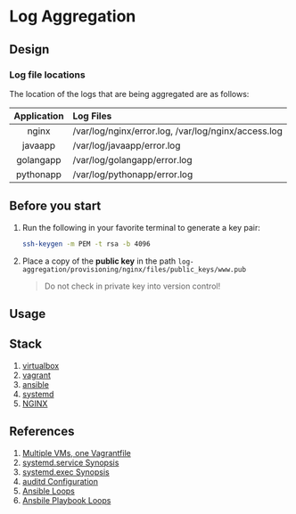 # Log Aggregation

## Design

### Log file locations

The location of the logs that are being aggregated are as follows:

|Application|Log Files|
| :----: | :---- |
|nginx|/var/log/nginx/error.log, /var/log/nginx/access.log|
|javaapp|/var/log/javaapp/error.log|
|golangapp|/var/log/golangapp/error.log|
|pythonapp|/var/log/pythonapp/error.log|

## Before you start

1. Run the following in your favorite terminal to generate a key pair:
   ```sh
   ssh-keygen -m PEM -t rsa -b 4096
   ```
1. Place a copy of the **public key** in the path `log-aggregation/provisioning/nginx/files/public_keys/www.pub`

   > Do not check in private key into version control!

## Usage

## Stack

1. [virtualbox](https://www.virtualbox.org/)
1. [vagrant](https://learn.hashicorp.com/collections/vagrant/getting-started)
1. [ansible](https://www.tutorialspoint.com/ansible/ansible_introduction.htm)
1. [systemd](https://www.linux.com/training-tutorials/understanding-and-using-systemd/)
1. [NGINX](https://www.netguru.com/codestories/nginx-tutorial-basics-concepts)

## References

1. [Multiple VMs, one Vagrantfile](https://www.thisprogrammingthing.com/2015/multiple-vagrant-vms-in-one-vagrantfile/)
1. [systemd.service Synopsis](https://www.freedesktop.org/software/systemd/man/systemd.service.html#)
1. [systemd.exec Synopsis](https://www.freedesktop.org/software/systemd/man/systemd.exec.html)
1. [auditd Configuration](https://linux.die.net/man/5/auditd.conf)
1. [Ansible Loops](https://docs.ansible.com/ansible/2.5/user_guide/playbooks_loops.html)
1. [Ansbile Playbook Loops](https://docs.ansible.com/ansible/latest/user_guide/playbooks_loops.html)
